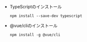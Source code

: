 *   TypeScriptのインストール
    ```
    npm install --save-dev typescript
    ```
*   @vue/cliのインストール
    ```
    npm install -g @vue/cli
    ```
